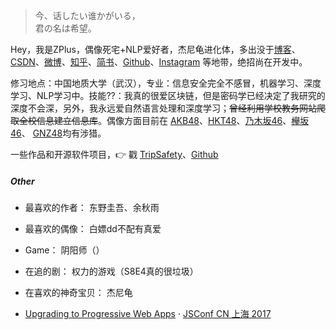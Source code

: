 > 今、话したい谁かがいる，  
> 君の名は希望。


Hey，我是ZPlus，偶像死宅+NLP爱好者，杰尼龟进化体，多出没于[博客](https://tytrack.gitub.io)、[CSDN](https://me.csdn.net/tytrack)、[微博](weibo.com/huxpro)、[知乎](https://www.zhihu.com/people/zhi-zhang-a-38/activities)、[简书](https://www.jianshu.com/u/a47f605ff8df)、[Github](http://github.com/tytrack)、[Instagram](https://instagram.com/zplus_cug) 等地带，绝招尚在开发中。


修习地点：中国地质大学（武汉），专业：信息安全完全不感冒，机器学习、深度学习、NLP学习中。技能??：我真的很爱区块链，但是密码学已经决定了我研究的深度不会深，另外，我永远爱自然语言处理和深度学习；~~曾经利用学校教务网站爬取全校信息建立信息库~~。偶像方面目前在 [AKB48](https://www.akb48.co.jp/)、[HKT48](http://www.hkt48.jp/)、[乃木坂46](http://www.nogizaka46.com/)、[欅坂46](http://www.keyakizaka46.com/)、 [GNZ48](http://www.gnz48.com/)均有涉猎。

一些作品和开源软件项目，👉 戳 [TripSafety](https://github.com/TYtrack/TripSafety)、[Github](http://github.com/TYtrack)


##### Other
- 最喜欢的作者：      东野圭吾、余秋雨
- 最喜欢的偶像：      白嫖dd不配有真爱
- Game：             阴阳师（）
- 在追的剧：          权力的游戏（S8E4真的很垃圾）
- 在喜欢的神奇宝贝：   杰尼龟

- [Upgrading to Progressive Web Apps][9] · [JSConf CN 上海 2017](http://2017.jsconf.cn/)

[9]: //huangxuan.me/jsconfcn2017/
